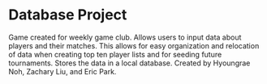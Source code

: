 # Database Project

Game created for weekly game club.
Allows users to input data about players and their matches. This allows for easy organization and relocation of data when creating top ten player lists and for seeding future tournaments.
Stores the data in a local database.
Created by Hyoungrae Noh, Zachary Liu, and Eric Park.